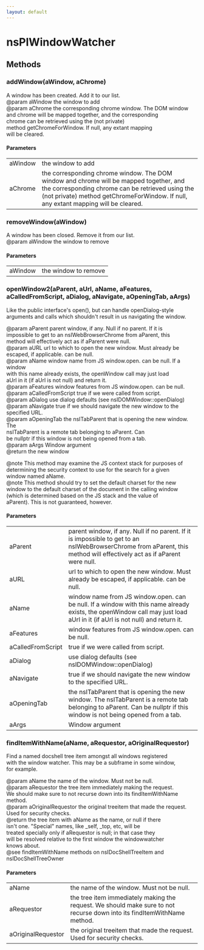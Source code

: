 ```yaml
---
layout: default
---
```


# nsPIWindowWatcher #

## Methods ##

### addWindow(aWindow, aChrome) ###
 A window has been created. Add it to our list.  
@param aWindow the window to add  
@param aChrome the corresponding chrome window. The DOM window  
and chrome will be mapped together, and the corresponding  
chrome can be retrieved using the (not private)  
method getChromeForWindow. If null, any extant mapping  
will be cleared.  
  

#### Parameters ####

<table>

<tr>
<td>aWindow</td>
<td>the window to add  
</td>
</tr>

<tr>
<td>aChrome</td>
<td>the corresponding chrome window. The DOM window  
and chrome will be mapped together, and the corresponding  
chrome can be retrieved using the (not private)  
method getChromeForWindow. If null, any extant mapping  
will be cleared.  
</td>
</tr>

</table>

### removeWindow(aWindow) ###
 A window has been closed. Remove it from our list.  
@param aWindow the window to remove  
  

#### Parameters ####

<table>

<tr>
<td>aWindow</td>
<td>the window to remove  
</td>
</tr>

</table>

### openWindow2(aParent, aUrl, aName, aFeatures, aCalledFromScript, aDialog, aNavigate, aOpeningTab, aArgs) ###
 Like the public interface's open(), but can handle openDialog-style  
arguments and calls which shouldn't result in us navigating the window.  
  
@param aParent parent window, if any. Null if no parent.  If it is  
impossible to get to an nsIWebBrowserChrome from aParent, this  
method will effectively act as if aParent were null.  
@param aURL url to which to open the new window. Must already be  
escaped, if applicable. can be null.  
@param aName window name from JS window.open. can be null.  If a window  
with this name already exists, the openWindow call may just load  
aUrl in it (if aUrl is not null) and return it.  
@param aFeatures window features from JS window.open. can be null.  
@param aCalledFromScript true if we were called from script.  
@param aDialog use dialog defaults (see nsIDOMWindow::openDialog)  
@param aNavigate true if we should navigate the new window to the  
specified URL.  
@param aOpeningTab the nsITabParent that is opening the new window. The  
nsITabParent is a remote tab belonging to aParent. Can  
be nullptr if this window is not being opened from a tab.  
@param aArgs Window argument  
@return the new window  
  
@note This method may examine the JS context stack for purposes of  
determining the security context to use for the search for a given  
window named aName.  
@note This method should try to set the default charset for the new  
window to the default charset of the document in the calling window  
(which is determined based on the JS stack and the value of  
aParent).  This is not guaranteed, however.  
  

#### Parameters ####

<table>

<tr>
<td>aParent</td>
<td>parent window, if any. Null if no parent.  If it is  
impossible to get to an nsIWebBrowserChrome from aParent, this  
method will effectively act as if aParent were null.  
</td>
</tr>

<tr>
<td>aURL</td>
<td>url to which to open the new window. Must already be  
escaped, if applicable. can be null.  
</td>
</tr>

<tr>
<td>aName</td>
<td>window name from JS window.open. can be null.  If a window  
with this name already exists, the openWindow call may just load  
aUrl in it (if aUrl is not null) and return it.  
</td>
</tr>

<tr>
<td>aFeatures</td>
<td>window features from JS window.open. can be null.  
</td>
</tr>

<tr>
<td>aCalledFromScript</td>
<td>true if we were called from script.  
</td>
</tr>

<tr>
<td>aDialog</td>
<td>use dialog defaults (see nsIDOMWindow::openDialog)  
</td>
</tr>

<tr>
<td>aNavigate</td>
<td>true if we should navigate the new window to the  
specified URL.  
</td>
</tr>

<tr>
<td>aOpeningTab</td>
<td>the nsITabParent that is opening the new window. The  
nsITabParent is a remote tab belonging to aParent. Can  
be nullptr if this window is not being opened from a tab.  
</td>
</tr>

<tr>
<td>aArgs</td>
<td>Window argument  
</td>
</tr>

</table>

### findItemWithName(aName, aRequestor, aOriginalRequestor) ###
  
Find a named docshell tree item amongst all windows registered  
with the window watcher.  This may be a subframe in some window,  
for example.  
  
@param aName the name of the window.  Must not be null.  
@param aRequestor the tree item immediately making the request.  
       We should make sure to not recurse down into its findItemWithName  
       method.  
@param aOriginalRequestor the original treeitem that made the request.  
       Used for security checks.  
@return the tree item with aName as the name, or null if there  
        isn't one.  "Special" names, like _self, _top, etc, will be  
        treated specially only if aRequestor is null; in that case they  
        will be resolved relative to the first window the windowwatcher  
        knows about.  
@see findItemWithName methods on nsIDocShellTreeItem and  
     nsIDocShellTreeOwner  
  

#### Parameters ####

<table>

<tr>
<td>aName</td>
<td>the name of the window.  Must not be null.  
</td>
</tr>

<tr>
<td>aRequestor</td>
<td>the tree item immediately making the request.  
       We should make sure to not recurse down into its findItemWithName  
       method.  
</td>
</tr>

<tr>
<td>aOriginalRequestor</td>
<td>the original treeitem that made the request.  
       Used for security checks.  
</td>
</tr>

</table>
